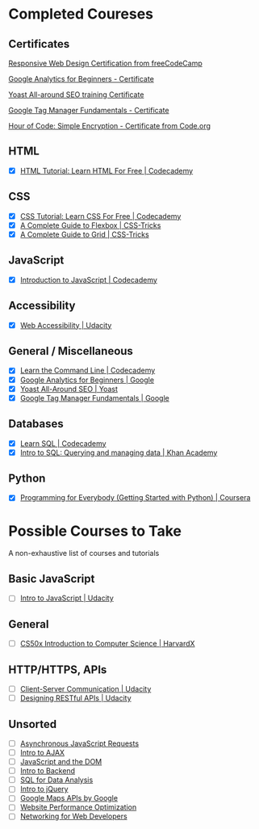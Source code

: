 # Completed Coureses

## Certificates

[Responsive Web Design Certification from freeCodeCamp](https://www.freecodecamp.org/certification/jamied/responsive-web-design)

[Google Analytics for Beginners - Certificate](https://analytics.google.com/analytics/academy/certificate/Gdoxg3vRQ_u8t7P7mFKuKA)

[Yoast All-around SEO training Certificate](https://academy.yoast.com/certificate/2883/764696/ddad19c10932809f354e6c774506d1b9/1/)

[Google Tag Manager Fundamentals - Certificate](https://analytics.google.com/analytics/academy/certificate/rLnACpCwSb6QPF4iTSPwMQ)

[Hour of Code: Simple Encryption - Certificate from Code.org](https://code.org/printcertificate/_1_0204b4a35283a027cb9e1263c26f3ada)


## HTML

- [x] [HTML Tutorial: Learn HTML For Free \| Codecademy](https://www.codecademy.com/learn/learn-html)

## CSS

- [x] [CSS Tutorial: Learn CSS For Free \| Codecademy](https://www.codecademy.com/learn/learn-css)
- [x] [A Complete Guide to Flexbox | CSS-Tricks](https://css-tricks.com/snippets/css/a-guide-to-flexbox/)
- [x] [A Complete Guide to Grid | CSS-Tricks](https://css-tricks.com/snippets/css/complete-guide-grid/)

## JavaScript

- [x] [Introduction to JavaScript | Codecademy](https://www.codecademy.com/learn/introduction-to-javascript)

## Accessibility

- [x] [Web Accessibility | Udacity](https://classroom.udacity.com/courses/ud891)

## General / Miscellaneous

- [x] [Learn the Command Line | Codecademy](https://www.codecademy.com/learn/learn-the-command-line)
- [x] [Google Analytics for Beginners | Google](https://analytics.google.com/analytics/academy/course/6)
- [x] [Yoast All-Around SEO | Yoast](https://academy.yoast.com/courses/all-around-seo/)
- [x] [Google Tag Manager Fundamentals | Google](https://analytics.google.com/analytics/academy/course/5)

## Databases

- [x] [Learn SQL | Codecademy](https://www.codecademy.com/courses/learn-sql)
- [x] [Intro to SQL: Querying and managing data | Khan Academy](https://www.khanacademy.org/computing/computer-programming/sql)

## Python

- [x] [Programming for Everybody (Getting Started with Python) | Coursera](https://www.coursera.org/learn/python/home/welcome)

# Possible Courses to Take

A non-exhaustive list of courses and tutorials

## Basic JavaScript

- [ ] [Intro to JavaScript | Udacity](https://classroom.udacity.com/courses/ud803)

## General 

- [ ] [CS50x Introduction to Computer Science | HarvardX](https://courses.edx.org/courses/course-v1:HarvardX+CS50+X/course/)

## HTTP/HTTPS, APIs

- [ ] [Client-Server Communication | Udacity](https://classroom.udacity.com/courses/ud897)
- [ ] [Designing RESTful APIs | Udacity](https://classroom.udacity.com/courses/ud388)

## Unsorted

- [ ] [Asynchronous JavaScript Requests](https://classroom.udacity.com/courses/ud109)
- [ ] [Intro to AJAX](https://classroom.udacity.com/courses/ud110)
- [ ] [JavaScript and the DOM](https://classroom.udacity.com/courses/ud117)
- [ ] [Intro to Backend](https://classroom.udacity.com/courses/ud171)
- [ ] [SQL for Data Analysis](https://classroom.udacity.com/courses/ud198)
- [ ] [Intro to jQuery](https://classroom.udacity.com/courses/ud245)
- [ ] [Google Maps APIs by Google](https://classroom.udacity.com/courses/ud864)
- [ ] [Website Performance Optimization](https://classroom.udacity.com/courses/ud884)
- [ ] [Networking for Web Developers](https://classroom.udacity.com/courses/ud256)
